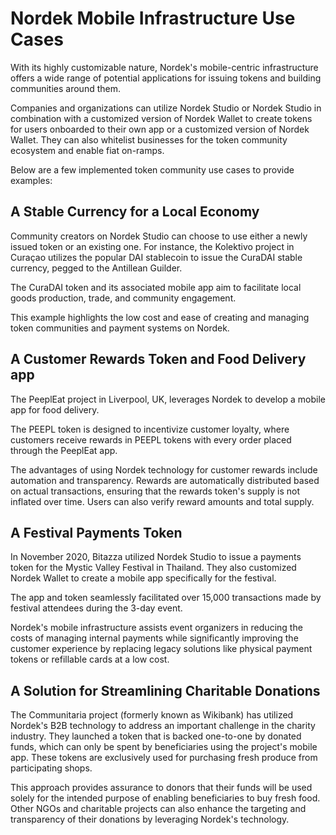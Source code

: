 # Nordek Mobile Infrastructure Use Cases

With its highly customizable nature, Nordek's mobile-centric infrastructure offers a wide range of potential applications for issuing tokens and building communities around them.

Companies and organizations can utilize Nordek Studio or Nordek Studio in combination with a customized version of Nordek Wallet to create tokens for users onboarded to their own app or a customized version of Nordek Wallet. They can also whitelist businesses for the token community ecosystem and enable fiat on-ramps.

Below are a few implemented token community use cases to provide examples:

## A Stable Currency for a Local Economy

Community creators on Nordek Studio can choose to use either a newly issued token or an existing one. For instance, the Kolektivo project in Curaçao utilizes the popular DAI stablecoin to issue the CuraDAI stable currency, pegged to the Antillean Guilder.&#x20;

The CuraDAI token and its associated mobile app aim to facilitate local goods production, trade, and community engagement.

This example highlights the low cost and ease of creating and managing token communities and payment systems on Nordek.

## A Customer Rewards Token and Food Delivery app

The PeeplEat project in Liverpool, UK, leverages Nordek to develop a mobile app for food delivery.&#x20;

The PEEPL token is designed to incentivize customer loyalty, where customers receive rewards in PEEPL tokens with every order placed through the PeeplEat app.

The advantages of using Nordek technology for customer rewards include automation and transparency. Rewards are automatically distributed based on actual transactions, ensuring that the rewards token's supply is not inflated over time. Users can also verify reward amounts and total supply.

## A Festival Payments Token

In November 2020, Bitazza utilized Nordek Studio to issue a payments token for the Mystic Valley Festival in Thailand. They also customized Nordek Wallet to create a mobile app specifically for the festival.&#x20;

The app and token seamlessly facilitated over 15,000 transactions made by festival attendees during the 3-day event.

Nordek's mobile infrastructure assists event organizers in reducing the costs of managing internal payments while significantly improving the customer experience by replacing legacy solutions like physical payment tokens or refillable cards at a low cost.

## A Solution for Streamlining Charitable Donations

The Communitaria project (formerly known as Wikibank) has utilized Nordek's B2B technology to address an important challenge in the charity industry. They launched a token that is backed one-to-one by donated funds, which can only be spent by beneficiaries using the project's mobile app. These tokens are exclusively used for purchasing fresh produce from participating shops.

This approach provides assurance to donors that their funds will be used solely for the intended purpose of enabling beneficiaries to buy fresh food. Other NGOs and charitable projects can also enhance the targeting and transparency of their donations by leveraging Nordek's technology.
